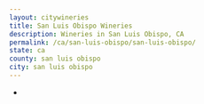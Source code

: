 ```yaml
---
layout: citywineries
title: San Luis Obispo Wineries
description: Wineries in San Luis Obispo, CA
permalink: /ca/san-luis-obispo/san-luis-obispo/
state: ca
county: san luis obispo
city: san luis obispo
---
```

-
